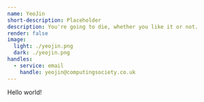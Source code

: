 ```yaml
---
name: YeoJin
short-description: Placeholder
description: You're going to die, whether you like it or not.
render: false
image:
  light: ./yeojin.png
  dark: ./yeojin.png
handles:
  - service: email
    handle: yeojin@computingsociety.co.uk
---
```


Hello world!
